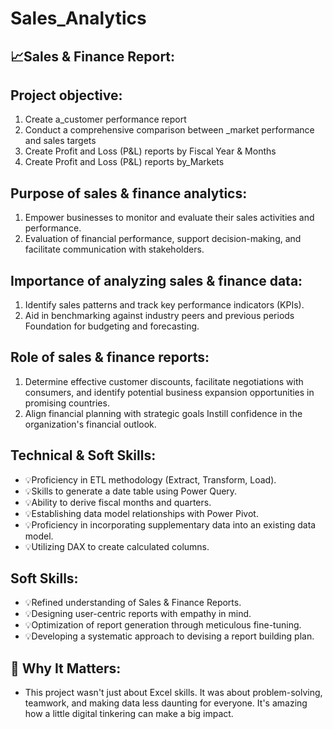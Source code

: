 # Sales_Analytics
## 📈Sales & Finance Report:
## Project objective:
1. Create a_customer performance report
2. Conduct a comprehensive comparison between _market performance and sales targets
3. Create Profit and Loss (P&L) reports by Fiscal Year & Months
4. Create Profit and Loss (P&L) reports by_Markets

## Purpose of sales & finance analytics:
1. Empower businesses to monitor and evaluate their sales activities and performance.
2. Evaluation of financial performance, support decision-making, and facilitate communication with stakeholders.

## Importance of analyzing sales & finance data:
1. Identify sales patterns and track key performance indicators (KPIs).
2. Aid in benchmarking against industry peers and previous periods Foundation for budgeting and forecasting.

## Role of sales & finance reports:
1. Determine effective customer discounts, facilitate negotiations with consumers, and identify potential business expansion opportunities in promising countries.
2. Align financial planning with strategic goals Instill confidence in the organization's financial outlook.

## Technical & Soft Skills:
* 💡Proficiency in ETL methodology (Extract, Transform, Load).
* 💡Skills to generate a date table using Power Query.
* 💡Ability to derive fiscal months and quarters.
* 💡Establishing data model relationships with Power Pivot.
* 💡Proficiency in incorporating supplementary data into an existing data model.
* 💡Utilizing DAX to create calculated columns.

## Soft Skills:
* 💡Refined understanding of Sales & Finance Reports.
* 💡Designing user-centric reports with empathy in mind.
* 💡Optimization of report generation through meticulous fine-tuning.
* 💡Developing a systematic approach to devising a report building plan.

## 🌟 Why It Matters: 
* This project wasn't just about Excel skills. It was about problem-solving, teamwork, and making data less daunting for everyone. It's amazing how a little digital tinkering can make a big impact.
